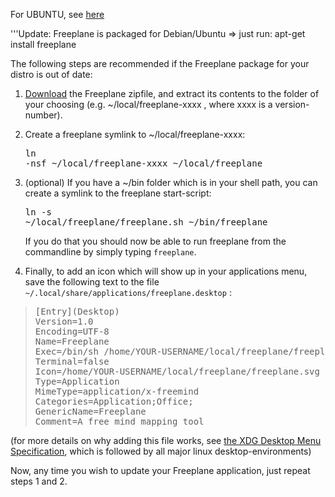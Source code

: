 For UBUNTU, see [here](Ubuntu.md)

'''Update: Freeplane is packaged for Debian/Ubuntu => just run:
    apt-get install freeplane

The following steps are recommended if the Freeplane package for your distro is out of date:

1. [Download](http://sourceforge.net/projects/freeplane/) the Freeplane zipfile, and extract its contents to the folder of your choosing (e.g. ~/local/freeplane-xxxx , where xxxx is a version-number).

2. Create a freeplane symlink to ~/local/freeplane-xxxx:  <pre>ln -nsf ~/local/freeplane-xxxx ~/local/freeplane</pre>

3. (optional) If you have a ~/bin folder which is in your shell path, you can create a symlink to the freeplane start-script: <pre>ln -s ~/local/freeplane/freeplane.sh ~/bin/freeplane</pre>  If you do that you should now be able to run freeplane from the commandline by simply typing <code>freeplane</code>.

4. Finally, to add an icon which will show up in your applications menu, save the following text to the file <code>~/.local/share/applications/freeplane.desktop</code> :

<blockquote><pre>
[Entry](Desktop)
Version=1.0
Encoding=UTF-8
Name=Freeplane
Exec=/bin/sh /home/YOUR-USERNAME/local/freeplane/freeplane.sh %f
Terminal=false
Icon=/home/YOUR-USERNAME/local/freeplane/freeplane.svg
Type=Application
MimeType=application/x-freemind
Categories=Application;Office;
GenericName=Freeplane
Comment=A free mind mapping tool
</pre></blockquote>

(for more details on why adding this file works, see [the XDG Desktop Menu Specification](http://standards.freedesktop.org/menu-spec/menu-spec-latest.html), which is followed by all major linux desktop-environments)

Now, any time you wish to update your Freeplane application, just repeat steps 1 and 2.

<!-- ({Category:Documentation}) -->


